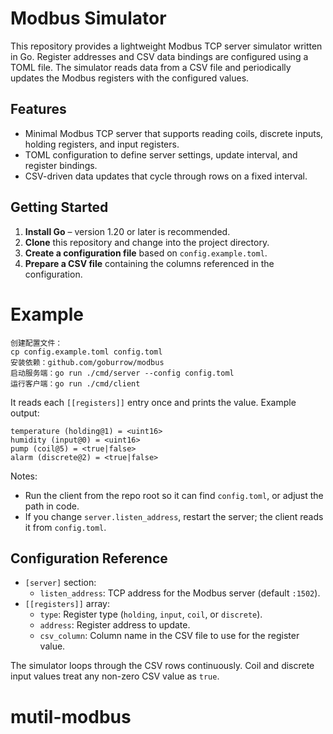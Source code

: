 # Modbus Simulator

This repository provides a lightweight Modbus TCP server simulator written in Go.
Register addresses and CSV data bindings are configured using a TOML file. The
simulator reads data from a CSV file and periodically updates the Modbus
registers with the configured values.

## Features

- Minimal Modbus TCP server that supports reading coils, discrete inputs,
  holding registers, and input registers.
- TOML configuration to define server settings, update interval, and register
  bindings.
- CSV-driven data updates that cycle through rows on a fixed interval.

## Getting Started

1. **Install Go** – version 1.20 or later is recommended.
2. **Clone** this repository and change into the project directory.
3. **Create a configuration file** based on `config.example.toml`.
4. **Prepare a CSV file** containing the columns referenced in the
   configuration.

# Example

```
创建配置文件：
cp config.example.toml config.toml
安装依赖：github.com/goburrow/modbus
启动服务端：go run ./cmd/server --config config.toml
运行客户端：go run ./cmd/client
```

It reads each `[[registers]]` entry once and prints the value. Example output:

```
temperature (holding@1) = <uint16>
humidity (input@0) = <uint16>
pump (coil@5) = <true|false>
alarm (discrete@2) = <true|false>
```

Notes:

- Run the client from the repo root so it can find `config.toml`, or adjust the path in code.
- If you change `server.listen_address`, restart the server; the client reads it from `config.toml`.

## Configuration Reference

- `[server]` section:
  - `listen_address`: TCP address for the Modbus server (default `:1502`).
- `[[registers]]` array:
  - `type`: Register type (`holding`, `input`, `coil`, or `discrete`).
  - `address`: Register address to update.
  - `csv_column`: Column name in the CSV file to use for the register value.

The simulator loops through the CSV rows continuously. Coil and discrete input
values treat any non-zero CSV value as `true`.

# mutil-modbus
